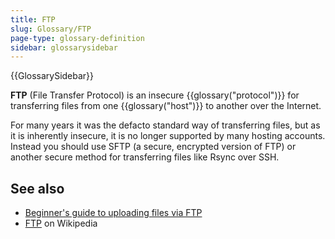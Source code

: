 ```yaml
---
title: FTP
slug: Glossary/FTP
page-type: glossary-definition
sidebar: glossarysidebar
---
```


{{GlossarySidebar}}

**FTP** (File Transfer Protocol) is an insecure {{glossary("protocol")}} for transferring files from one {{glossary("host")}} to another over the Internet.

For many years it was the defacto standard way of transferring files, but as it is inherently insecure, it is no longer supported by many hosting accounts. Instead you should use SFTP (a secure, encrypted version of FTP) or another secure method for transferring files like Rsync over SSH.

## See also

- [Beginner's guide to uploading files via FTP](/en-US/docs/Learn/Common_questions/Tools_and_setup/Upload_files_to_a_web_server)
- [FTP](https://en.wikipedia.org/wiki/File_Transfer_Protocol) on Wikipedia
